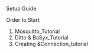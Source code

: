Setup Guide

Order to Start

1. Mosquitto_Tutorial
2. Ditto & BaSyx_Tutorial
3. Creating &Connection_tutorial
